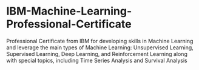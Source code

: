 # IBM-Machine-Learning-Professional-Certificate
Professional Certificate from IBM for developing skills in Machine Learning and leverage the main types of Machine Learning: Unsupervised Learning, Supervised Learning, Deep Learning, and Reinforcement Learning along with special topics, including Time Series Analysis and Survival Analysis
